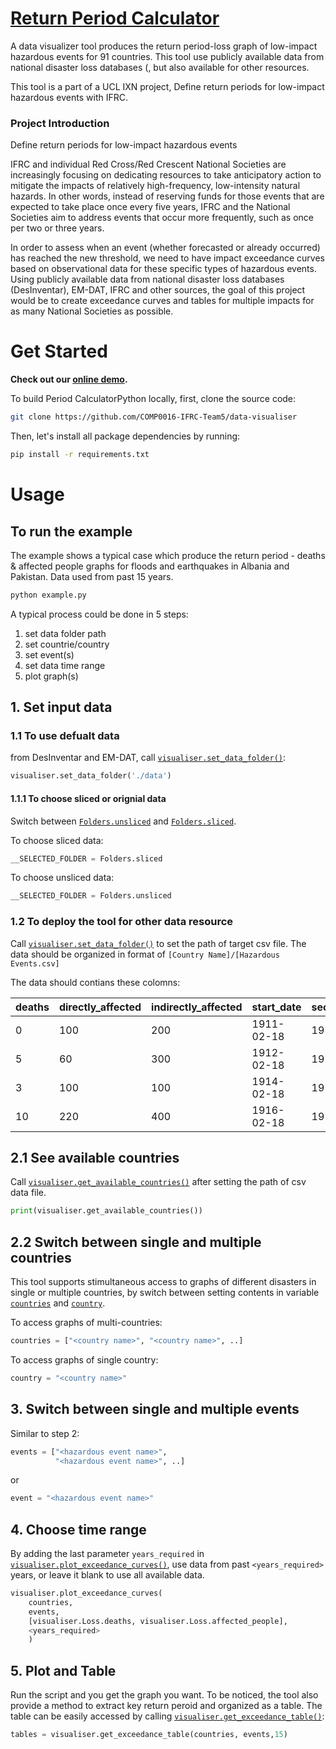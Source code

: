 # [Return Period Calculator](https://github.com/COMP0016-IFRC-Team5/data-visualiser) 

A data visualizer tool produces the return period-loss graph of low-impact hazardous events for 91 countries. This tool use publicly available data from national disaster loss databases (, but also available for other resources.  

This tool is a part of a UCL IXN project, Define return periods for low-impact hazardous events with IFRC. 

 

 ### Project Introduction 

Define return periods for low-impact hazardous events  

IFRC and individual Red Cross/Red Crescent National Societies are increasingly focusing on dedicating resources to take anticipatory action to mitigate the impacts of relatively high-frequency, low-intensity natural hazards. In other words, instead of reserving funds for those events that are expected to take place once every five years, IFRC and the National Societies aim to address events that occur more frequently, such as once per two or three years.  

In order to assess when an event (whether forecasted or already occurred) has reached the new threshold, we need to have impact exceedance curves based on observational data for these specific types of hazardous events. Using publicly available data from national disaster loss databases (DesInventar), EM-DAT, IFRC and other sources, the goal of this project would be to create exceedance curves and tables for multiple impacts for as many National Societies as possible. 

 

# Get Started 

**Check out our [online demo](https://github.com/COMP0016-IFRC-Team5/data-visualiser).** 

To build Period CalculatorPython locally, first, clone the source code:

```bash
git clone https://github.com/COMP0016-IFRC-Team5/data-visualiser
```


Then, let's install all package dependencies by running:

```bash
pip install -r requirements.txt
```

# Usage

## To run the example
The example shows a typical case which produce the return period - deaths & affected people graphs for floods and earthquakes in Albania and Pakistan. Data used from past 15 years.

```bash
python example.py
```
A typical process could be done in 5 steps:
1. set data folder path
2. set countrie/country
3. set event(s)
4. set data time range
5. plot graph(s) 

## 1. Set input data

 ### 1.1 To use defualt data
 from DesInventar and EM-DAT, call [`visualiser.set_data_folder()`](https://github.com/COMP0016-IFRC-Team5/data-visualiser/blob/main/example.py#L4):

 ```python
 visualiser.set_data_folder('./data')
 ```


  #### 1.1.1 To choose sliced or orignial data 
  Switch between [`Folders.unsliced`](https://github.com/COMP0016-IFRC-Team5/data-visualiser/blob/main/visualiser/_config.py#L7) and [`Folders.sliced`](https://github.com/COMP0016-IFRC-Team5/data-visualiser/blob/main/visualiser/_config.py#L7).

  To choose sliced data:

  ```python
  __SELECTED_FOLDER = Folders.sliced
  ```


  To choose unsliced data:

  ```python
  __SELECTED_FOLDER = Folders.unsliced
  ```
 ### 1.2 To deploy the tool for other data resource
 Call [`visualiser.set_data_folder()`](https://github.com/COMP0016-IFRC-Team5/data-visualiser/blob/main/example.py#L4) to set the path of target csv file. The data should be organized in format of 
`[Country Name]/[Hazardous Events.csv]`

  The data should contians these colomns:
 
 | deaths         | directly_affected       | indirectly_affected	| start_date	 | secondary_end	 |
 |----------------|-------------------------|---------------------|-------------|----------------|
 | 0              | 100                     | 200               	 | 1911-02-18  | 1911-02-21     |
 | 5              | 60                      | 300               	 | 1912-02-18  | 1912-02-21     |
 | 3              | 100                     | 100               	 | 1914-02-18  | 1914-02-21     |
 | 10             | 220                     | 400               	 | 1916-02-18  | 1916-02-21     |



## 2.1 See available countries 
Call [`visualiser.get_available_countries()`](https://github.com/COMP0016-IFRC-Team5/data-visualiser/blob/main/example.py#L5) after setting the path of csv data file. 

```python
print(visualiser.get_available_countries())
```


## 2.2 Switch between single and multiple countries
This tool supports stimultaneous access to graphs of different disasters in single or multiple countries, by switch between setting contents in variable [`countries`](https://github.com/COMP0016-IFRC-Team5/data-visualiser/blob/main/example.py#L6) and [`country`](https://github.com/COMP0016-IFRC-Team5/data-visualiser/blob/main/example.py#L7). 

To access graphs of multi-countries:

```python
countries = ["<country name>", "<country name>", ..]
```


To access graphs of single country:

```python
country = "<country name>"
```


## 3. Switch between single and multiple events

Similar to step 2:

```python
events = ["<hazardous event name>",
          "<hazardous event name>", ..]
```

or

```python
event = "<hazardous event name>"
```

## 4. Choose time range
By adding the last parameter `years_required` in [`visualiser.plot_exceedance_curves()`](https://github.com/COMP0016-IFRC-Team5/data-visualiser/blob/main/example.py#L17), use data from past `<years_required>` years, or leave it blank to use all available data.

```python
visualiser.plot_exceedance_curves(
    countries,
    events,
    [visualiser.Loss.deaths, visualiser.Loss.affected_people],
    <years_required>
    )
```

## 5. Plot and Table
Run the script and you get the graph you want.
To be noticed, the tool also provide a method to extract key return peroid and organized as a table. The table can be easily accessed by calling [`visualiser.get_exceedance_table()`](https://github.com/COMP0016-IFRC-Team5/data-visualiser/blob/main/example.py#L22):

```python
tables = visualiser.get_exceedance_table(countries, events,15)
```
